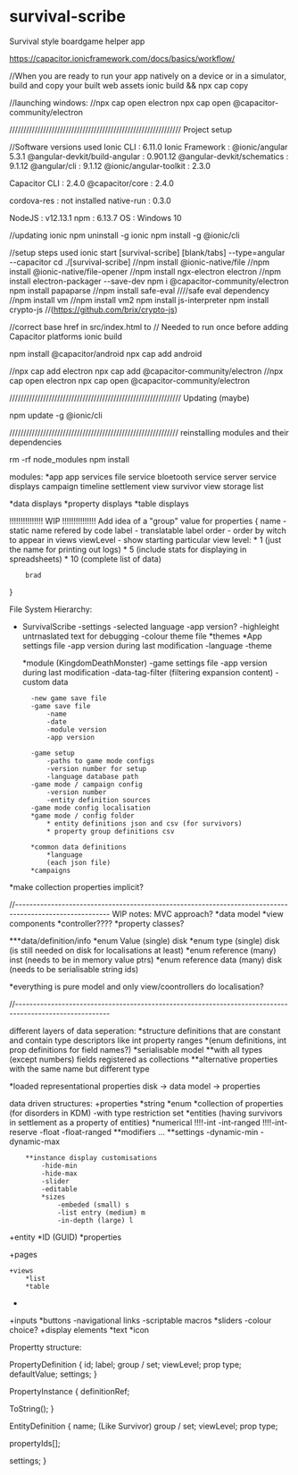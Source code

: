 # survival-scribe
 Survival style boardgame helper app

https://capacitor.ionicframework.com/docs/basics/workflow/


//When you are ready to run your app natively on a device or in a simulator, build and copy your built web assets
ionic build && npx cap copy

//launching windows:
//npx cap open electron
npx cap open @capacitor-community/electron

/////////////////////////////////////////////////////////////
Project setup

//Software versions used
   Ionic CLI                     : 6.11.0
   Ionic Framework               : @ionic/angular 5.3.1
   @angular-devkit/build-angular : 0.901.12
   @angular-devkit/schematics    : 9.1.12
   @angular/cli                  : 9.1.12
   @ionic/angular-toolkit        : 2.3.0

   Capacitor CLI   : 2.4.0
   @capacitor/core : 2.4.0

   cordova-res : not installed
   native-run  : 0.3.0

   NodeJS : v12.13.1
   npm    : 6.13.7
   OS     : Windows 10

//updating ionic
npm uninstall -g ionic
npm install -g @ionic/cli

//setup steps used
ionic start [survival-scribe] [blank/tabs] --type=angular --capacitor
cd ./[survival-scribe]
//npm install @ionic-native/file
//npm install @ionic-native/file-opener
//npm install ngx-electron electron
//npm install electron-packager --save-dev
npm i @capacitor-community/electron
npm install papaparse
//npm install safe-eval
////safe eval dependency
//npm install vm
//npm install vm2
npm install js-interpreter
npm install crypto-js //(https://github.com/brix/crypto-js)

//correct base href in src/index.html to <base href="./" />
// Needed to run once before adding Capacitor platforms
ionic build

npm install @capacitor/android
npx cap add android

//npx cap add electron
npx cap add @capacitor-community/electron
//npx cap open electron
npx cap open @capacitor-community/electron

/////////////////////////////////////////////////////////////
Updating (maybe)

npm update -g @ionic/cli

////////////////////////////////////////////////////////////
reinstalling modules and their dependencies

rm -rf node_modules
npm install




modules:
*app
    app services
        file service
        bloetooth service
        server service
    displays
        campaign timeline
        settlement view
        survivor view
        storage list
        

*data displays
    *property displays
    *table displays



!!!!!!!!!!!!!!! WIP !!!!!!!!!!!!!!!
Add idea of a "group" value for properties
{
    name - static name refered by code
    label - translatable label
    order - order by witch to appear in views
    viewLevel - show starting particular view level:
        * 1 (just the name for printing out logs)
        * 5 (include stats for displaying in spreadsheets)
        * 10 (complete list of data)

        brad
}


File System Hierarchy:
* SurvivalScribe
    -settings
        -selected language
        -app version?
        -highleight untrnaslated text for debugging
        -colour theme file
    *themes
    *App settings file
            -app version during last modification
            -language
            -theme

    *module (KingdomDeathMonster)
        -game settings file
            -app version during last modification
            -data-tag-filter (filtering expansion content)
            -custom data

        -new game save file
        -game save file
            -name
            -date
            -module version
            -app version

        -game setup
            -paths to game mode configs
            -version number for setup
            -language database path
        -game mode / campaign config
            -version number
            -entity definition sources
        -game mode config localisation
        *game mode / config folder
            * entity definitions json and csv (for survivors)
            * property group definitions csv

        *common data definitions
            *language
            (each json file)
        *campaigns



*make collection properties implicit?

//--------------------------------------------------------------------------------------------------------
WIP notes:
MVC approach?
*data model
*view components
*controller????
    *property classes?

***data/definition/info
*enum Value (single) disk
*enum type (single) disk (is still needed on disk for localisations at least)
*enum reference (many) inst (needs to be in memory value ptrs)
*enum reference data (many) disk (needs to be serialisable string ids)


*everything is pure model and only view/coontrollers do localisation?

//--------------------------------------------------------------------------------------------------------


different layers of data seperation:
*structure definitions that are constant and contain type descriptors like int property ranges
    *(enum definitions, int prop definitions for field names?)
*serialisable model
  **with all types (except numbers) fields registered as collections
  **alternative properties with the same name but different type

*loaded representational properties
disk -> data model -> properties


data driven structures:
+properties
    *string
    *enum
    *collection of properties
      (for disorders in KDM)
      -with type restriction set
    *entities
      (having survivors in settlement as a property of entities)
    *numerical
    !!!!-int
        -int-ranged
    !!!!-int-reserve
        -float
        -float-ranged
        **modifiers
          ...
        **settings
            -dynamic-min
            -dynamic-max
        
        **instance display customisations
            -hide-min
            -hide-max
            -slider
            -editable
            *sizes
                -embeded (small) s
                -list entry (medium) m
                -in-depth (large) l

+entity
    *ID (GUID)
    *properties

+pages

    +views
        *list
        *table
*


+inputs
    *buttons
        -navigational links
        -scriptable macros
    *sliders
        -colour choice?
+display elements
    *text
    *icon



Propertty structure:

PropertyDefinition {
  id;
  label;
  group / set;
  viewLevel;
  prop type;
  defaultValue;
  settings;
}

PropertyInstance {
  definitionRef;
  
  ToString();
}


EntityDefinition {
  name; (Like Survivor)
  group / set;
  viewLevel;
  prop type;
  
  propertyIds[];

  settings;
}
